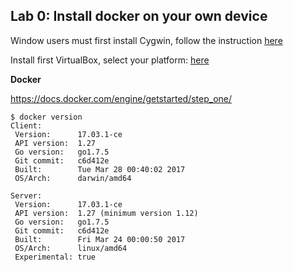 ## Lab 0: Install docker on your own device

Window users must first install Cygwin, follow the instruction [here](https://cygwin.com/install.html)

Install first VirtualBox, select your platform: [here](https://www.virtualbox.org/wiki/Downloads)

**Docker**

https://docs.docker.com/engine/getstarted/step_one/

```
$ docker version
Client:
 Version:      17.03.1-ce
 API version:  1.27
 Go version:   go1.7.5
 Git commit:   c6d412e
 Built:        Tue Mar 28 00:40:02 2017
 OS/Arch:      darwin/amd64

Server:
 Version:      17.03.1-ce
 API version:  1.27 (minimum version 1.12)
 Go version:   go1.7.5
 Git commit:   c6d412e
 Built:        Fri Mar 24 00:00:50 2017
 OS/Arch:      linux/amd64
 Experimental: true
```
